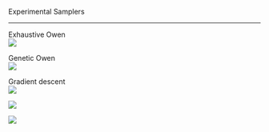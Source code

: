 Experimental Samplers

* * *

Exhaustive Owen  
 [![](data/exhaustive_owen/exhaustive_owen_16.png)](sampler_exhaustive_owen.html) 

Genetic Owen  
 [![](data/genetic_owen/genetic_owen_64.png)](sampler_genetic_owen.html) 

Gradient descent  
 [![](data/gradient_descent/optimbnot_1024.png)](sampler_gradient_descent.html) 

![](data/empty.png)

![](data/empty.png)
